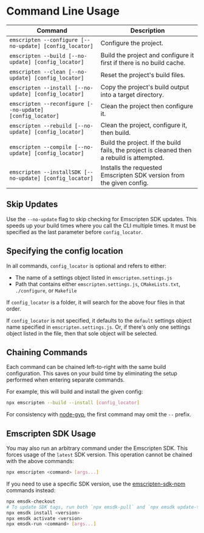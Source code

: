 # Command Line Usage

| Command | Description
| ------- | -----------
| `emscripten --configure [--no-update] [config_locator]` | Configure the project.
| `emscripten --build [--no-update] [config_locator]` | Build the project and configure it first if there is no build cache.
| `emscripten --clean [--no-update] [config_locator]` | Reset the project's build files.
| `emscripten --install [--no-update] [config_locator]` | Copy the project's build output into a target directory.
| `emscripten --reconfigure [--no-update] [config_locator]` | Clean the project then configure it.
| `emscripten --rebuild [--no-update] [config_locator]` | Clean the project, configure it, then build.
| `emscripten --compile [--no-update] [config_locator]` | Build the project. If the build fails, the project is cleaned then a rebuild is attempted.
| `emscripten --installSDK [--no-update] [config_locator]` | Installs the requested Emscripten SDK version from the given config.

## Skip Updates

Use the `--no-update` flag to skip checking for Emscripten SDK updates. This speeds up your build times where
you call the CLI multiple times. It must be specified as the last parameter before `config_locator`.

## Specifying the config location

In all commands, `config_locator` is optional and refers to either:
* The name of a settings object listed in `emscripten.settings.js`
* Path that contains either `emscripten.settings.js`, `CMakeLists.txt`, `./configure`, or `Makefile`

If `config_locator` is a folder, it will search for the above four files in that order.

If `config_locator` is not specified, it defaults to the `default` settings object name specified in
`emscripten.settings.js`. Or, if there's only one settings object listed in the file, then that sole object
will be selected.

## Chaining Commands

Each command can be chained left-to-right with the same build configuration. This saves on your
build time by eliminating the setup performed when entering separate commands.

For example, this will build and install the given config:

```sh
npx emscripten --build --install [config_locator]
```

For consistency with [node-gyp](https://github.com/nodejs/node-gyp), the first command may omit the `--` prefix.

## Emscripten SDK Usage

You may also run an arbitrary command under the Emscripten SDK. This forces
usage of the `latest` SDK version. This operation cannot be chained with the
above commands:

```sh
npx emscripten <command> [args...]
```

If you need to use a specific SDK version, use the [emscripten-sdk-npm](https://github.com/devappd/emsdk-npm)
commands instead:

```sh
npx emsdk-checkout
# To update SDK tags, run both `npx emsdk-pull` and `npx emsdk update-tags`
npx emsdk install <version>
npx emsdk activate <version>
npx emsdk-run <command> [args...]
```
